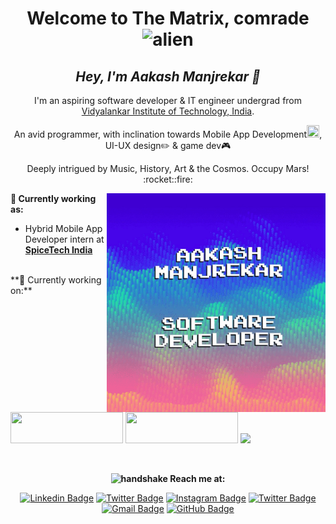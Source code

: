 <h1 align= "center"><b>Welcome to The Matrix, comrade <img alt="alien" src="https://emojipedia-us.s3.dualstack.us-west-1.amazonaws.com/thumbs/160/google/241/alien-monster_1f47e.png" width="30" height="30"> </b></h1>

<h2 align="center"><i><b>Hey, I'm Aakash Manjrekar 🖖</b></i></h2>

<p align="center">
I'm an aspiring software developer & IT engineer undergrad from <a href="https://vit.edu.in/">Vidyalankar Institute of Technology, India</a>. 
</p>
<p align="center">
An avid programmer, with inclination towards Mobile App Development<img src="https://emojipedia-us.s3.dualstack.us-west-1.amazonaws.com/thumbs/160/apple/237/mobile-phone_1f4f1.png" width="20" height="20"/>, UI-UX design✏️ & game dev🎮
</p>
<p align="center">
Deeply intrigued by Music, History, Art & the Cosmos.     Occupy Mars! :rocket::fire:
</p>

<img align="right" alt="GIF" src="https://github.com/aakashmanjrekar11/aakashmanjrekar11/blob/master/aakash_waves_60fps.gif" width="350" height="350">

**💼 Currently working as:**

 - Hybrid Mobile App Developer intern at <a href="https://spicetech.in/" target="_blank"><b>SpiceTech India</b></a>

<br>
**🌱 Currently working on:**

<code><a href="https://flutter.dev/" target="_blank"><img width="180" height="50" src="https://flutter.dev/assets/flutter-lockup-1caf6476beed76adec3c477586da54de6b552b2f42108ec5bc68dc63bae2df75.png"></a></code>
<code><a href="https://firebase.google.com/" target="_blank"><img width="180" height="50" src="https://www.gstatic.com/devrel-devsite/prod/vbf66214f2f7feed2e5d8db155bab9ace53c57c494418a1473b23972413e0f3ac/firebase/images/lockup.png"></a></code>
<code><a href="https://www.python.org/" target="_blank"><img height="50" src="https://www.vectorlogo.zone/logos/python/python-ar21.svg"></a></code>


<!-- 
<br>
**💬 Ask me about:**

<code><a href="https:///" target="_blank"><img height="50" src="https://www.vectorlogo.zone/logos/linux/linux-ar21.svg"></a></code>
<code><a href="https://go.dev/" target="_blank"><img height="50" src="https://www.vectorlogo.zone/logos/golang/golang-icon.svg"></a></code>
<code><a href="https://www.python.org/" target="_blank"><img height="50" src="https://www.vectorlogo.zone/logos/python/python-ar21.svg"></a></code>
<code><a href="https://www.terraform.io/" target="_blank"><img height="50" src="https://www.vectorlogo.zone/logos/terraformio/terraformio-ar21.svg"></a></code>
<code><a href="https://www.docker.com/" target="_blank"><img height="50" src="https://www.vectorlogo.zone/logos/docker/docker-ar21.svg"></a></code>
<code><a href="https://kubernetes.io/" target="_blank"><img height="50" src="https://www.vectorlogo.zone/logos/kubernetes/kubernetes-ar21.svg"></a></code>
<code><a href="https://www.openshift.com/" target="_blank"><img height="50" src="https://www.vectorlogo.zone/logos/openshift/openshift-ar21.svg"></a></code>
<code><a href="https://git-scm.com//" target="_blank"><img height="50" src="https://www.vectorlogo.zone/logos/git-scm/git-scm-ar21.svg"></a></code>



<br>
**🌱 Looking forward to learn:**

<code><a href="https://www.javascript.com/" target="_blank"><img height="50" src="https://www.vectorlogo.zone/logos/javascript/javascript-ar21.svg"></a></code>
<code><a href="https://reactjs.org/" target="_blank"><img height="50" src="https://www.vectorlogo.zone/logos/reactjs/reactjs-ar21.svg"></a></code>
<code><a href="https://cloud.google.com/" target="_blank"><img height="50" src="https://www.vectorlogo.zone/logos/google_cloud/google_cloud-ar21.svg"></a></code> -->


<br>
<div align="center">

**<img width="30" height="30" alt="handshake" src="https://github.com/TheDudeThatCode/TheDudeThatCode/blob/master/Assets/Handshake.gif"/> Reach me at:**<br>

[![Linkedin Badge](https://img.shields.io/badge/-aakash-manjrekar-b3015815a-blue?style=flat&logo=Linkedin&logoColor=white&link=https://www.linkedin.com/in/aakash-manjrekar-b3015815a/)](https://www.linkedin.com/in/aakash-manjrekar-b3015815a/)
[![Twitter Badge](https://img.shields.io/badge/-@__jesslim-1ca0f1?style=flat&labelColor=1ca0f1&logo=twitter&logoColor=white&link=https://twitter.com/_jesslim)](https://twitter.com/_jesslim)
[![Instagram Badge](https://img.shields.io/badge/-@am11_visuals?style=flat&logo=instagram&logoColor=white&link=https://www.instagram.com/am11_visuals/)](https://www.instagram.com/am11_visuals/)
[![Twitter Badge](https://img.shields.io/badge/-@sora_am_i?style=flat&labelColor=1ca0f1&logo=twitter&logoColor=white&link=https://twitter.com/sora_am_i)](https://twitter.com/sora_am_i)
[![Gmail Badge](https://img.shields.io/badge/-aakashmanjrekar@gmail.com-c14438?style=flat&logo=Gmail&logoColor=white&link=mailto:aakashmanjrekar@gmail.com)](mailto:aakashmanjrekar@gmail.com)
[![GitHub Badge](https://img.shields.io/github/followers/aakashmanjrekar11?label=aakashmanjrekar11&style=social)](https://github.com/aakashmanjrekar11)

